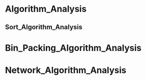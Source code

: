 # Algorithm_Analysis
## Sort_Algorithm_Analysis
# Bin_Packing_Algorithm_Analysis
# Network_Algorithm_Analysis
